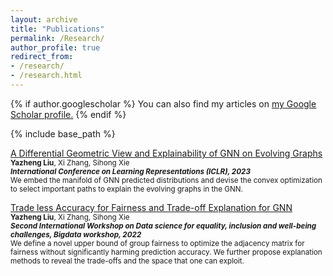 ```yaml
---
layout: archive
title: "Publications"
permalink: /Research/
author_profile: true
redirect_from: 
- /research/
- /research.html
---
```


{% if author.googlescholar %}
  You can also find my articles on <u><a href="{{author.googlescholar}}">my Google Scholar profile</a>.</u>
{% endif %}

{% include base_path %}

<span style="color:CornflowerBlue">[A Differential Geometric View and Explainability of GNN on Evolving Graphs](https://openreview.net/pdf?id=lRdhvzMpVYV)</span>  
   <sup>**Yazheng Liu**, Xi Zhang, Sihong Xie <br>
   ***International Conference on Learning Representations (ICLR), 2023*** <br>
  We embed the manifold of GNN predicted distributions and devise the convex optimization to select important paths to explain the evolving graphs in the GNN.

<span style="color:CornflowerBlue">[Trade less Accuracy for Fairness and Trade-off Explanation for GNN](https://ieeexplore.ieee.org/abstract/document/10020318/)</span>  
   <sup>**Yazheng Liu**, Xi Zhang, Sihong Xie <br>
   ***Second International Workshop on Data science for equality, inclusion and well-being challenges, Bigdata workshop, 2022*** <br>
We define a novel upper bound of group fairness to optimize the adjacency matrix for fairness without significantly harming prediction accuracy. We further propose  explanation methods to reveal the trade-offs and the space that one can exploit.

